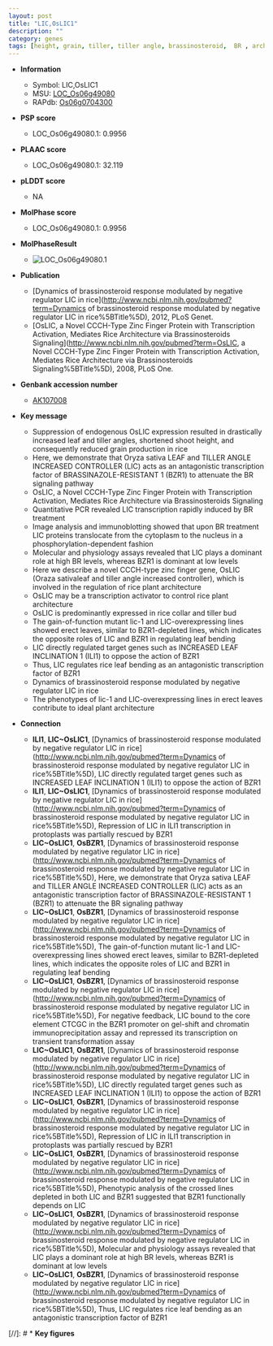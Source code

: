 ```yaml
---
layout: post
title: "LIC,OsLIC1"
description: ""
category: genes
tags: [height, grain, tiller, tiller angle, brassinosteroid,  BR , architecture, shoot, leaf, resistant, BR signaling, erect, transcription factor]
---
```


* **Information**  
    + Symbol: LIC,OsLIC1  
    + MSU: [LOC_Os06g49080](http://rice.plantbiology.msu.edu/cgi-bin/ORF_infopage.cgi?orf=LOC_Os06g49080)  
    + RAPdb: [Os06g0704300](http://rapdb.dna.affrc.go.jp/viewer/gbrowse_details/irgsp1?name=Os06g0704300)  

* **PSP score**  
    + LOC_Os06g49080.1: 0.9956 

* **PLAAC score**  
    + LOC_Os06g49080.1: 32.119 

* **pLDDT score**
    + NA


* **MolPhase score**
    + LOC_Os06g49080.1: 0.9956

* **MolPhaseResult**
    + ![LOC_Os06g49080.1](https://ricepsp.github.io/pictures/LOC_Os06g/LOC_Os06g49080.1.png)

* **Publication**  
    + [Dynamics of brassinosteroid response modulated by negative regulator LIC in rice](http://www.ncbi.nlm.nih.gov/pubmed?term=Dynamics of brassinosteroid response modulated by negative regulator LIC in rice%5BTitle%5D), 2012, PLoS Genet.
    + [OsLIC, a Novel CCCH-Type Zinc Finger Protein with Transcription Activation, Mediates Rice Architecture via Brassinosteroids Signaling](http://www.ncbi.nlm.nih.gov/pubmed?term=OsLIC, a Novel CCCH-Type Zinc Finger Protein with Transcription Activation, Mediates Rice Architecture via Brassinosteroids Signaling%5BTitle%5D), 2008, PLoS One.

* **Genbank accession number**  
    + [AK107008](http://www.ncbi.nlm.nih.gov/nuccore/AK107008)

* **Key message**  
    + Suppression of endogenous OsLIC expression resulted in drastically increased leaf and tiller angles, shortened shoot height, and consequently reduced grain production in rice
    + Here, we demonstrate that Oryza sativa LEAF and TILLER ANGLE INCREASED CONTROLLER (LIC) acts as an antagonistic transcription factor of BRASSINAZOLE-RESISTANT 1 (BZR1) to attenuate the BR signaling pathway
    + OsLIC, a Novel CCCH-Type Zinc Finger Protein with Transcription Activation, Mediates Rice Architecture via Brassinosteroids Signaling
    + Quantitative PCR revealed LIC transcription rapidly induced by BR treatment
    + Image analysis and immunoblotting showed that upon BR treatment LIC proteins translocate from the cytoplasm to the nucleus in a phosphorylation-dependent fashion
    + Molecular and physiology assays revealed that LIC plays a dominant role at high BR levels, whereas BZR1 is dominant at low levels
    + Here we describe a novel CCCH-type zinc finger gene, OsLIC (Oraza sativaleaf and tiller angle increased controller), which is involved in the regulation of rice plant architecture
    + OsLIC may be a transcription activator to control rice plant architecture
    + OsLIC is predominantly expressed in rice collar and tiller bud
    + The gain-of-function mutant lic-1 and LIC-overexpressing lines showed erect leaves, similar to BZR1-depleted lines, which indicates the opposite roles of LIC and BZR1 in regulating leaf bending
    + LIC directly regulated target genes such as INCREASED LEAF INCLINATION 1 (ILI1) to oppose the action of BZR1
    + Thus, LIC regulates rice leaf bending as an antagonistic transcription factor of BZR1
    + Dynamics of brassinosteroid response modulated by negative regulator LIC in rice
    + The phenotypes of lic-1 and LIC-overexpressing lines in erect leaves contribute to ideal plant architecture

* **Connection**  
    + __ILI1__, __LIC~OsLIC1__, [Dynamics of brassinosteroid response modulated by negative regulator LIC in rice](http://www.ncbi.nlm.nih.gov/pubmed?term=Dynamics of brassinosteroid response modulated by negative regulator LIC in rice%5BTitle%5D), LIC directly regulated target genes such as INCREASED LEAF INCLINATION 1 (ILI1) to oppose the action of BZR1
    + __ILI1__, __LIC~OsLIC1__, [Dynamics of brassinosteroid response modulated by negative regulator LIC in rice](http://www.ncbi.nlm.nih.gov/pubmed?term=Dynamics of brassinosteroid response modulated by negative regulator LIC in rice%5BTitle%5D), Repression of LIC in ILI1 transcription in protoplasts was partially rescued by BZR1
    + __LIC~OsLIC1__, __OsBZR1__, [Dynamics of brassinosteroid response modulated by negative regulator LIC in rice](http://www.ncbi.nlm.nih.gov/pubmed?term=Dynamics of brassinosteroid response modulated by negative regulator LIC in rice%5BTitle%5D), Here, we demonstrate that Oryza sativa LEAF and TILLER ANGLE INCREASED CONTROLLER (LIC) acts as an antagonistic transcription factor of BRASSINAZOLE-RESISTANT 1 (BZR1) to attenuate the BR signaling pathway
    + __LIC~OsLIC1__, __OsBZR1__, [Dynamics of brassinosteroid response modulated by negative regulator LIC in rice](http://www.ncbi.nlm.nih.gov/pubmed?term=Dynamics of brassinosteroid response modulated by negative regulator LIC in rice%5BTitle%5D), The gain-of-function mutant lic-1 and LIC-overexpressing lines showed erect leaves, similar to BZR1-depleted lines, which indicates the opposite roles of LIC and BZR1 in regulating leaf bending
    + __LIC~OsLIC1__, __OsBZR1__, [Dynamics of brassinosteroid response modulated by negative regulator LIC in rice](http://www.ncbi.nlm.nih.gov/pubmed?term=Dynamics of brassinosteroid response modulated by negative regulator LIC in rice%5BTitle%5D), For negative feedback, LIC bound to the core element CTCGC in the BZR1 promoter on gel-shift and chromatin immunoprecipitation assay and repressed its transcription on transient transformation assay
    + __LIC~OsLIC1__, __OsBZR1__, [Dynamics of brassinosteroid response modulated by negative regulator LIC in rice](http://www.ncbi.nlm.nih.gov/pubmed?term=Dynamics of brassinosteroid response modulated by negative regulator LIC in rice%5BTitle%5D), LIC directly regulated target genes such as INCREASED LEAF INCLINATION 1 (ILI1) to oppose the action of BZR1
    + __LIC~OsLIC1__, __OsBZR1__, [Dynamics of brassinosteroid response modulated by negative regulator LIC in rice](http://www.ncbi.nlm.nih.gov/pubmed?term=Dynamics of brassinosteroid response modulated by negative regulator LIC in rice%5BTitle%5D), Repression of LIC in ILI1 transcription in protoplasts was partially rescued by BZR1
    + __LIC~OsLIC1__, __OsBZR1__, [Dynamics of brassinosteroid response modulated by negative regulator LIC in rice](http://www.ncbi.nlm.nih.gov/pubmed?term=Dynamics of brassinosteroid response modulated by negative regulator LIC in rice%5BTitle%5D), Phenotypic analysis of the crossed lines depleted in both LIC and BZR1 suggested that BZR1 functionally depends on LIC
    + __LIC~OsLIC1__, __OsBZR1__, [Dynamics of brassinosteroid response modulated by negative regulator LIC in rice](http://www.ncbi.nlm.nih.gov/pubmed?term=Dynamics of brassinosteroid response modulated by negative regulator LIC in rice%5BTitle%5D), Molecular and physiology assays revealed that LIC plays a dominant role at high BR levels, whereas BZR1 is dominant at low levels
    + __LIC~OsLIC1__, __OsBZR1__, [Dynamics of brassinosteroid response modulated by negative regulator LIC in rice](http://www.ncbi.nlm.nih.gov/pubmed?term=Dynamics of brassinosteroid response modulated by negative regulator LIC in rice%5BTitle%5D), Thus, LIC regulates rice leaf bending as an antagonistic transcription factor of BZR1

[//]: # * **Key figures**  


